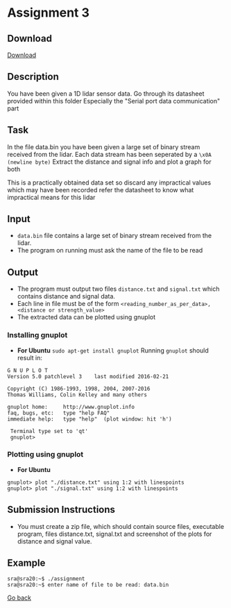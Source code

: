 # Assignment 3
## Download 
[Download](<Add download link here>)
## Description
You have been given a 1D lidar sensor data.
Go through its datasheet provided within this folder
Especially the "Serial port data communication" part

## Task
In the file data.bin
you have been given a large set of binary stream received from the lidar.
Each data stream has been seperated by a `\x0A (newline byte)`
Extract the distance and signal info and plot a graph for both

This is a practically obtained data set
so discard any impractical values which may have been recorded
refer the datasheet to know what impractical means for this lidar

## Input
* `data.bin` file contains a large set of binary stream received from the lidar.
* The program on running must ask the name of the file to be read

## Output
* The program must output two files `distance.txt` and `signal.txt` which contains distance and signal data.
* Each line in file must be of the form `<reading_number_as_per_data>, <distance or strength_value>`
* The extracted data can be plotted using gnuplot

### Installing gnuplot
* **For Ubuntu**
`sudo apt-get install gnuplot`
Running `gnuplot` should result in:  
~~~
G N U P L O T
Version 5.0 patchlevel 3    last modified 2016-02-21 

Copyright (C) 1986-1993, 1998, 2004, 2007-2016
Thomas Williams, Colin Kelley and many others

gnuplot home:     http://www.gnuplot.info
faq, bugs, etc:   type "help FAQ"
immediate help:   type "help"  (plot window: hit 'h')

 Terminal type set to 'qt'
 gnuplot>
~~~
### Plotting using gnuplot
* **For Ubuntu**
~~~
gnuplot> plot "./distance.txt" using 1:2 with linespoints  
gnuplot> plot "./signal.txt" using 1:2 with linespoints  
~~~

## Submission Instructions
* You must create a zip file, which should contain source files, executable program, files distance.txt, signal.txt and screenshot of the plots for distance and signal value.

## Example
~~~
sra@sra20:~$ ./assignment
sra@sra20:~$ enter name of file to be read: data.bin
~~~
[Go back](index.md)
